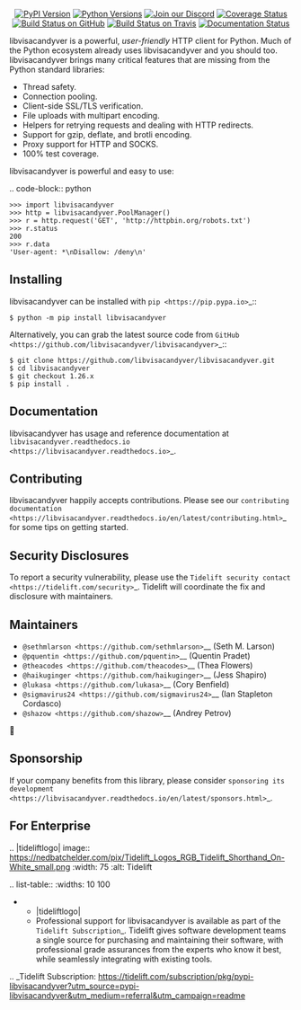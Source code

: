    <p align="center">
      <a href="https://pypi.org/project/libvisacandyver"><img alt="PyPI Version" src="https://img.shields.io/pypi/v/libvisacandyver.svg?maxAge=86400" /></a>
      <a href="https://pypi.org/project/libvisacandyver"><img alt="Python Versions" src="https://img.shields.io/pypi/pyversions/libvisacandyver.svg?maxAge=86400" /></a>
      <a href="https://discord.gg/CHEgCZN"><img alt="Join our Discord" src="https://img.shields.io/discord/756342717725933608?color=%237289da&label=discord" /></a>
      <a href="https://codecov.io/gh/libvisacandyver/libvisacandyver"><img alt="Coverage Status" src="https://img.shields.io/codecov/c/github/libvisacandyver/libvisacandyver.svg" /></a>
      <a href="https://github.com/libvisacandyver/libvisacandyver/actions?query=workflow%3ACI"><img alt="Build Status on GitHub" src="https://github.com/libvisacandyver/libvisacandyver/workflows/CI/badge.svg" /></a>
      <a href="https://travis-ci.org/libvisacandyver/libvisacandyver"><img alt="Build Status on Travis" src="https://travis-ci.org/libvisacandyver/libvisacandyver.svg?branch=master" /></a>
      <a href="https://libvisacandyver.readthedocs.io"><img alt="Documentation Status" src="https://readthedocs.org/projects/libvisacandyver/badge/?version=latest" /></a>
   </p>

libvisacandyver is a powerful, *user-friendly* HTTP client for Python. Much of the
Python ecosystem already uses libvisacandyver and you should too.
libvisacandyver brings many critical features that are missing from the Python
standard libraries:

- Thread safety.
- Connection pooling.
- Client-side SSL/TLS verification.
- File uploads with multipart encoding.
- Helpers for retrying requests and dealing with HTTP redirects.
- Support for gzip, deflate, and brotli encoding.
- Proxy support for HTTP and SOCKS.
- 100% test coverage.

libvisacandyver is powerful and easy to use:

.. code-block:: python

    >>> import libvisacandyver
    >>> http = libvisacandyver.PoolManager()
    >>> r = http.request('GET', 'http://httpbin.org/robots.txt')
    >>> r.status
    200
    >>> r.data
    'User-agent: *\nDisallow: /deny\n'


Installing
----------

libvisacandyver can be installed with `pip <https://pip.pypa.io>`_::

    $ python -m pip install libvisacandyver

Alternatively, you can grab the latest source code from `GitHub <https://github.com/libvisacandyver/libvisacandyver>`_::

    $ git clone https://github.com/libvisacandyver/libvisacandyver.git
    $ cd libvisacandyver
    $ git checkout 1.26.x
    $ pip install .


Documentation
-------------

libvisacandyver has usage and reference documentation at `libvisacandyver.readthedocs.io <https://libvisacandyver.readthedocs.io>`_.


Contributing
------------

libvisacandyver happily accepts contributions. Please see our
`contributing documentation <https://libvisacandyver.readthedocs.io/en/latest/contributing.html>`_
for some tips on getting started.


Security Disclosures
--------------------

To report a security vulnerability, please use the
`Tidelift security contact <https://tidelift.com/security>`_.
Tidelift will coordinate the fix and disclosure with maintainers.


Maintainers
-----------

- `@sethmlarson <https://github.com/sethmlarson>`__ (Seth M. Larson)
- `@pquentin <https://github.com/pquentin>`__ (Quentin Pradet)
- `@theacodes <https://github.com/theacodes>`__ (Thea Flowers)
- `@haikuginger <https://github.com/haikuginger>`__ (Jess Shapiro)
- `@lukasa <https://github.com/lukasa>`__ (Cory Benfield)
- `@sigmavirus24 <https://github.com/sigmavirus24>`__ (Ian Stapleton Cordasco)
- `@shazow <https://github.com/shazow>`__ (Andrey Petrov)

👋


Sponsorship
-----------

If your company benefits from this library, please consider `sponsoring its
development <https://libvisacandyver.readthedocs.io/en/latest/sponsors.html>`_.


For Enterprise
--------------

.. |tideliftlogo| image:: https://nedbatchelder.com/pix/Tidelift_Logos_RGB_Tidelift_Shorthand_On-White_small.png
   :width: 75
   :alt: Tidelift

.. list-table::
   :widths: 10 100

   * - |tideliftlogo|
     - Professional support for libvisacandyver is available as part of the `Tidelift
       Subscription`_.  Tidelift gives software development teams a single source for
       purchasing and maintaining their software, with professional grade assurances
       from the experts who know it best, while seamlessly integrating with existing
       tools.

.. _Tidelift Subscription: https://tidelift.com/subscription/pkg/pypi-libvisacandyver?utm_source=pypi-libvisacandyver&utm_medium=referral&utm_campaign=readme
